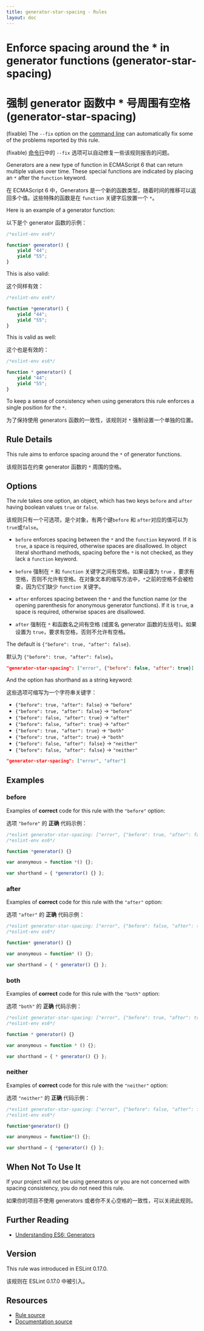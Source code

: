 ```yaml
---
title: generator-star-spacing - Rules
layout: doc
---
```

<!-- Note: No pull requests accepted for this file. See README.md in the root directory for details. -->

# Enforce spacing around the * in generator functions (generator-star-spacing)

# 强制 generator 函数中 * 号周围有空格 (generator-star-spacing)

(fixable) The `--fix` option on the [command line](../user-guide/command-line-interface#fix) can automatically fix some of the problems reported by this rule.

(fixable) [命令行](../user-guide/command-line-interface#fix)中的 `--fix` 选项可以自动修复一些该规则报告的问题。

Generators are a new type of function in ECMAScript 6 that can return multiple values over time.
These special functions are indicated by placing an `*` after the `function` keyword.

在 ECMAScript 6 中，Generators 是一个新的函数类型，随着时间的推移可以返回多个值。这些特殊的函数是在 `function` 关键字后放置一个 `*`。

Here is an example of a generator function:

以下是个 generator 函数的示例：

```js
/*eslint-env es6*/

function* generator() {
    yield "44";
    yield "55";
}
```

This is also valid:

这个同样有效：

```js
/*eslint-env es6*/

function *generator() {
    yield "44";
    yield "55";
}
```

This is valid as well:

这个也是有效的：

```js
/*eslint-env es6*/

function * generator() {
    yield "44";
    yield "55";
}
```

To keep a sense of consistency when using generators this rule enforces a single position for the `*`.

为了保持使用 generators 函数的一致性，该规则对 `*` 强制设置一个单独的位置。

## Rule Details

This rule aims to enforce spacing around the `*` of generator functions.

该规则旨在约束 generator 函数的 `*` 周围的空格。

## Options

The rule takes one option, an object, which has two keys `before` and `after` having boolean values `true` or `false`.

该规则只有一个可选项，是个对象，有两个键`before` 和 `after`对应的值可以为`true`或`false`。

* `before` enforces spacing between the `*` and the `function` keyword.
  If it is `true`, a space is required, otherwise spaces are disallowed.
  In object literal shorthand methods, spacing before the `*` is not checked, as they lack a `function` keyword.

* `before` 强制在 `*` 和 `function` 关键字之间有空格。如果设置为 `true` ，要求有空格，否则不允许有空格。在对象文本的缩写方法中，`*`之前的空格不会被检查，因为它们缺少 `function` 关键字。

* `after` enforces spacing between the `*` and the function name (or the opening parenthesis for anonymous generator functions).
  If it is `true`, a space is required, otherwise spaces are disallowed.

* `after` 强制在 `*` 和函数名之间有空格 (或匿名 generator 函数的左括号)。如果设置为 `true`，要求有空格，否则不允许有空格。
 
The default is `{"before": true, "after": false}`.

默认为 `{"before": true, "after": false}`。

```json
"generator-star-spacing": ["error", {"before": false, "after": true}]
```

And the option has shorthand as a string keyword:

这些选项可缩写为一个字符串关键字：

* `{"before": true, "after": false}` → `"before"`
* `{"before": true, "after": false}` → `"before"`
* `{"before": false, "after": true}` → `"after"`
* `{"before": false, "after": true}` → `"after"`
* `{"before": true, "after": true}` → `"both"`
* `{"before": true, "after": true}` → `"both"`
* `{"before": false, "after": false}` → `"neither"`
* `{"before": false, "after": false}` → `"neither"`

```json
"generator-star-spacing": ["error", "after"]
```

## Examples

### before

Examples of **correct** code for this rule with the `"before"` option:

选项 `"before"` 的 **正确** 代码示例：

```js
/*eslint generator-star-spacing: ["error", {"before": true, "after": false}]*/
/*eslint-env es6*/

function *generator() {}

var anonymous = function *() {};

var shorthand = { *generator() {} };
```

### after

Examples of **correct** code for this rule with the `"after"` option:

选项 `"after"` 的 **正确** 代码示例：

```js
/*eslint generator-star-spacing: ["error", {"before": false, "after": true}]*/
/*eslint-env es6*/

function* generator() {}

var anonymous = function* () {};

var shorthand = { * generator() {} };
```

### both

Examples of **correct** code for this rule with the `"both"` option:

选项 `"both"` 的 **正确** 代码示例：

```js
/*eslint generator-star-spacing: ["error", {"before": true, "after": true}]*/
/*eslint-env es6*/

function * generator() {}

var anonymous = function * () {};

var shorthand = { * generator() {} };
```

### neither

Examples of **correct** code for this rule with the `"neither"` option:

选项 `"neither"` 的 **正确** 代码示例：

```js
/*eslint generator-star-spacing: ["error", {"before": false, "after": false}]*/
/*eslint-env es6*/

function*generator() {}

var anonymous = function*() {};

var shorthand = { *generator() {} };
```

## When Not To Use It

If your project will not be using generators or you are not concerned with spacing consistency, you do not need this rule.

如果你的项目不使用 generators 或者你不关心空格的一致性，可以关闭此规则。

## Further Reading

* [Understanding ES6: Generators](https://leanpub.com/understandinges6/read/#leanpub-auto-generators)

## Version

This rule was introduced in ESLint 0.17.0.

该规则在 ESLint 0.17.0 中被引入。

## Resources

* [Rule source](https://github.com/eslint/eslint/tree/master/lib/rules/generator-star-spacing.js)
* [Documentation source](https://github.com/eslint/eslint/tree/master/docs/rules/generator-star-spacing.md)
